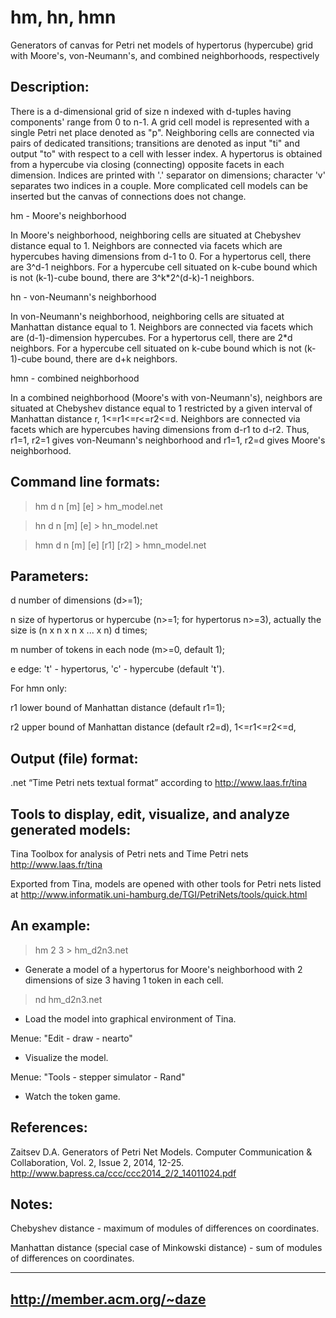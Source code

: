 ﻿# hm, hn, hmn

Generators of canvas for Petri net models of hypertorus (hypercube) grid with 
Moore's, von-Neumann's, and combined neighborhoods, respectively


Description:
------------

There is a d-dimensional grid of size n indexed with d-tuples having components' range from 0 to n-1.
A grid cell model is represented with a single Petri net place denoted as "p".
Neighboring cells are connected via pairs of dedicated transitions; 
transitions are denoted as input "ti" and output "to" with respect to a cell with lesser index.
A hypertorus is obtained from a hypercube via closing (connecting) opposite facets in each dimension. 
Indices are printed with '.' separator on dimensions; character 'v' separates two indices in a couple. 
More complicated cell models can be inserted but the canvas of connections does not change.

hm - Moore's neighborhood

In Moore's neighborhood, neighboring cells are situated at Chebyshev distance equal to 1.
Neighbors are connected via facets which are hypercubes having dimensions from d-1 to 0. 
For a hypertorus cell, there are 3^d-1 neighbors. For a hypercube cell
situated on k-cube bound which is not (k-1)-cube bound, there are 3^k*2^(d-k)-1 neighbors.

hn - von-Neumann's neighborhood

In von-Neumann's neighborhood, neighboring cells are situated at Manhattan distance equal to 1.
Neighbors are connected via facets which are (d-1)-dimension hypercubes.
For a hypertorus cell, there are 2*d neighbors. For a hypercube cell
situated on k-cube bound which is not (k-1)-cube bound, there are d+k neighbors.

hmn - combined neighborhood

In a combined neighborhood (Moore's with von-Neumann's), neighbors are situated at 
Chebyshev distance equal to 1 restricted by a given interval of Manhattan distance r, 
1<=r1<=r<=r2<=d.
Neighbors are connected via facets which are hypercubes having dimensions from d-r1 to d-r2.
Thus, r1=1, r2=1 gives von-Neumann's neighborhood and r1=1, r2=d gives Moore's neighborhood.


Command line formats:
--------------------

>hm d n [m] [e] > hm_model.net

>hn d n [m] [e] > hn_model.net

>hmn d n [m] [e] [r1] [r2] > hmn_model.net


Parameters:
-----------

d   number of dimensions (d>=1);

n   size of hypertorus or hypercube (n>=1; for hypertorus n>=3), 
    actually the size is (n x n x n x ... x n) d times;

m   number of tokens in each node (m>=0, default 1);

e   edge: 't' - hypertorus, 'c' - hypercube (default 't').

For hmn only:

r1  lower bound of Manhattan distance (default r1=1);

r2  upper bound of Manhattan distance (default r2=d), 1<=r1<=r2<=d,   


Output (file) format:
---------------------

.net  “Time Petri nets textual format” according to http://www.laas.fr/tina


Tools to display, edit, visualize, and analyze generated models:
----------------------------------------------------------------

Tina Toolbox for analysis of Petri nets and Time Petri nets http://www.laas.fr/tina

Exported from Tina, models are opened with other tools for Petri nets listed at 
http://www.informatik.uni-hamburg.de/TGI/PetriNets/tools/quick.html


An example:
-----------

>hm 2 3 > hm_d2n3.net

- Generate a model of a hypertorus for Moore's neighborhood 
  with 2 dimensions of size 3 having 1 token in each cell.

>nd hm_d2n3.net

- Load the model into graphical environment of Tina. 

Menue: "Edit - draw - nearto"

- Visualize the model. 

Menue: "Tools - stepper simulator - Rand"

- Watch the token game.


References:
-----------

Zaitsev D.A. Generators of Petri Net Models. Computer Communication & Collaboration, Vol. 2, Issue 2, 2014, 12-25. 
http://www.bapress.ca/ccc/ccc2014_2/2_14011024.pdf


Notes:
------

Chebyshev distance - maximum of modules of differences on coordinates.

Manhattan distance (special case of Minkowski distance) - sum of modules of differences on coordinates. 


---------------------------
http://member.acm.org/~daze
---------------------------

